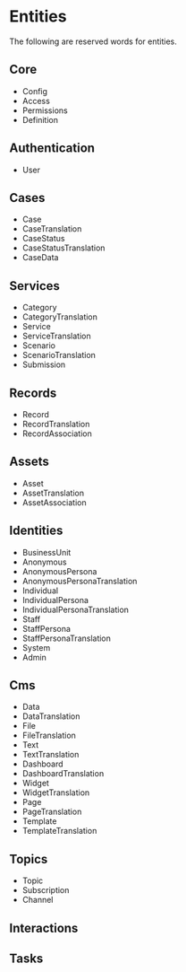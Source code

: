 # Entities

The following are reserved words for entities.

## Core

- Config
- Access
- Permissions
- Definition

## Authentication

- User

## Cases

- Case
- CaseTranslation
- CaseStatus
- CaseStatusTranslation
- CaseData

## Services

- Category
- CategoryTranslation
- Service
- ServiceTranslation
- Scenario
- ScenarioTranslation
- Submission

## Records

- Record
- RecordTranslation
- RecordAssociation

## Assets

- Asset
- AssetTranslation
- AssetAssociation

## Identities

- BusinessUnit
- Anonymous
- AnonymousPersona
- AnonymousPersonaTranslation
- Individual
- IndividualPersona
- IndividualPersonaTranslation
- Staff
- StaffPersona
- StaffPersonaTranslation
- System
- Admin

## Cms

- Data
- DataTranslation
- File
- FileTranslation
- Text
- TextTranslation
- Dashboard
- DashboardTranslation
- Widget
- WidgetTranslation
- Page
- PageTranslation
- Template
- TemplateTranslation

## Topics

- Topic
- Subscription
- Channel

## Interactions

## Tasks
